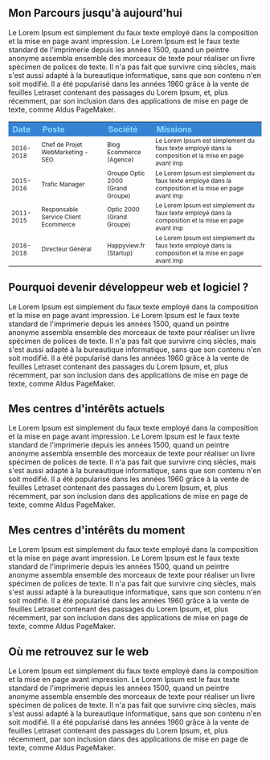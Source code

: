 <h2>Mon Parcours jusqu'à aujourd'hui</h2>
<p>Le Lorem Ipsum est simplement du faux texte employé dans la composition et la mise en page avant impression. Le Lorem Ipsum est le faux texte standard de l'imprimerie depuis les années 1500, quand un peintre anonyme assembla ensemble des morceaux de texte pour réaliser un livre spécimen de polices de texte. Il n'a pas fait que survivre cinq siècles, mais s'est aussi adapté à la bureautique informatique, sans que son contenu n'en soit modifié. Il a été popularisé dans les années 1960 grâce à la vente de feuilles Letraset contenant des passages du Lorem Ipsum, et, plus récemment, par son inclusion dans des applications de mise en page de texte, comme Aldus PageMaker.</p>

<table width="100%">
  <tr>
    <th style="background-color: #3782d3;color:#88dcff; text-align: left; font-weight: bold; width=10%;">Date</th>
    <th style="background-color: #3782d3;color:#88dcff; text-align: left; font-weight: bold; width=25%;">Poste</th>
	<th style="background-color: #3782d3;color:#88dcff; text-align: left; font-weight: bold; width=15%;">Société</th>
	<th style="background-color: #3782d3;color:#88dcff; text-align: left; font-weight: bold; width=50%;">Missions</th>
  </tr>
  <tr>
    <td style="text-align: left; font-size:12px; width=10%;">2016-2018</td>
    <td style="text-align: left; font-size:12px; width=25%;">Chef de Projet WebMarketing - SEO</td>
	<td style="text-align: left; font-size:12px; width=15%;">Blog Ecommerce </br>(Agence)</td>
	<td style="text-align: left; font-size:12px; width=50%;">Le Lorem Ipsum est simplement du faux texte employé dans la composition et la mise en page avant imp</td>
  </tr>
  <tr>
    <td style="text-align: left; font-size:12px; width=10%;">2015-2016</td>
    <td style="text-align: left; font-size:12px; width=25%;">Trafic Manager</td>
	<td style="text-align: left; font-size:12px; width=15%;">Groupe Optic 2000 </br>(Grand Groupe)</td>
	<td style="text-align: left; font-size:12px; width=50%;">Le Lorem Ipsum est simplement du faux texte employé dans la composition et la mise en page avant imp</td>
  </tr>
  <tr>
    <td style="text-align: left; font-size:12px; width=10%;">2011-2015</td>
    <td style="text-align: left; font-size:12px; width=25%;">Responsable Service Client Ecommerce</td>
	<td style="text-align: left; font-size:12px; width=15%;">Optic 2000 </br>(Grand Groupe)</td>
	<td style="text-align: left; font-size:12px; width=50%;">Le Lorem Ipsum est simplement du faux texte employé dans la composition et la mise en page avant imp</td>
  </tr>
  <tr>
    <td style="text-align: left; font-size:12px; width=10%;">2016-2018</td>
    <td style="text-align: left; font-size:12px; width=25%;">Directeur Général</td>
	<td style="text-align: left; font-size:12px; width=15%;">Happyview.fr </br>(Startup)</td>
	<td style="text-align: left; font-size:12px; width=50%;">Le Lorem Ipsum est simplement du faux texte employé dans la composition et la mise en page avant imp</td>
  </tr>
</table>

<h2>Pourquoi devenir développeur web et logiciel ?</h2>
<p>Le Lorem Ipsum est simplement du faux texte employé dans la composition et la mise en page avant impression. Le Lorem Ipsum est le faux texte standard de l'imprimerie depuis les années 1500, quand un peintre anonyme assembla ensemble des morceaux de texte pour réaliser un livre spécimen de polices de texte. Il n'a pas fait que survivre cinq siècles, mais s'est aussi adapté à la bureautique informatique, sans que son contenu n'en soit modifié. Il a été popularisé dans les années 1960 grâce à la vente de feuilles Letraset contenant des passages du Lorem Ipsum, et, plus récemment, par son inclusion dans des applications de mise en page de texte, comme Aldus PageMaker.</p>

<h2>Mes centres d'intérêts actuels</h2>
<p>Le Lorem Ipsum est simplement du faux texte employé dans la composition et la mise en page avant impression. Le Lorem Ipsum est le faux texte standard de l'imprimerie depuis les années 1500, quand un peintre anonyme assembla ensemble des morceaux de texte pour réaliser un livre spécimen de polices de texte. Il n'a pas fait que survivre cinq siècles, mais s'est aussi adapté à la bureautique informatique, sans que son contenu n'en soit modifié. Il a été popularisé dans les années 1960 grâce à la vente de feuilles Letraset contenant des passages du Lorem Ipsum, et, plus récemment, par son inclusion dans des applications de mise en page de texte, comme Aldus PageMaker.</p>

<h2>Mes centres d'intérêts du moment</h2>
<p>Le Lorem Ipsum est simplement du faux texte employé dans la composition et la mise en page avant impression. Le Lorem Ipsum est le faux texte standard de l'imprimerie depuis les années 1500, quand un peintre anonyme assembla ensemble des morceaux de texte pour réaliser un livre spécimen de polices de texte. Il n'a pas fait que survivre cinq siècles, mais s'est aussi adapté à la bureautique informatique, sans que son contenu n'en soit modifié. Il a été popularisé dans les années 1960 grâce à la vente de feuilles Letraset contenant des passages du Lorem Ipsum, et, plus récemment, par son inclusion dans des applications de mise en page de texte, comme Aldus PageMaker.</p>

<h2>Où me retrouvez sur le web</h2>
<p>Le Lorem Ipsum est simplement du faux texte employé dans la composition et la mise en page avant impression. Le Lorem Ipsum est le faux texte standard de l'imprimerie depuis les années 1500, quand un peintre anonyme assembla ensemble des morceaux de texte pour réaliser un livre spécimen de polices de texte. Il n'a pas fait que survivre cinq siècles, mais s'est aussi adapté à la bureautique informatique, sans que son contenu n'en soit modifié. Il a été popularisé dans les années 1960 grâce à la vente de feuilles Letraset contenant des passages du Lorem Ipsum, et, plus récemment, par son inclusion dans des applications de mise en page de texte, comme Aldus PageMaker.</p>
